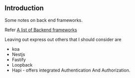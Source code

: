## Introduction

Some notes on back end frameworks.

Refer [A list of Backend frameworks](https://medium.com/javascript-in-plain-english/top-10-javascript-frameworks-for-server-side-development-in-2020-6d265016c02)

Leaving out express out others that I should consider are

- koa
- Nestjs
- Fastify
- Loopback
- Hapi - offers integrated Authentication And Authorization.
